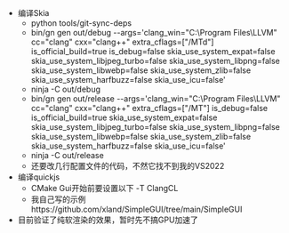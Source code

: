 - 编译Skia
  - python tools/git-sync-deps
  - bin/gn gen out/debug --args='clang_win=\"C:\Program Files\LLVM\" cc=\"clang\" cxx=\"clang++\" extra_cflags=[\"/MTd\"] is_official_build=true is_debug=false skia_use_system_expat=false skia_use_system_libjpeg_turbo=false skia_use_system_libpng=false skia_use_system_libwebp=false 
skia_use_system_zlib=false skia_use_system_harfbuzz=false skia_use_icu=false'
  - ninja -C out/debug
  - bin/gn gen out/release --args='clang_win=\"C:\Program Files\LLVM\" cc=\"clang\" cxx=\"clang++\" extra_cflags=[\"/MT\"] is_debug=false is_official_build=true skia_use_system_expat=false skia_use_system_libjpeg_turbo=false skia_use_system_libpng=false skia_use_system_libwebp=false skia_use_system_zlib=false skia_use_system_harfbuzz=false skia_use_icu=false'
  - ninja -C out/release 
  - 还要改几行配置文件的代码，不然它找不到我的VS2022
- 编译quickjs
  - CMake Gui开始前要设置以下 -T ClangCL
  - 我自己写的示例https://github.com/xland/SimpleGUI/tree/main/SimpleGUI
- 目前验证了纯软渲染的效果，暂时先不搞GPU加速了